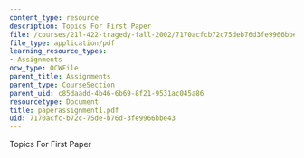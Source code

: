 ```yaml
---
content_type: resource
description: Topics For First Paper
file: /courses/21l-422-tragedy-fall-2002/7170acfcb72c75deb76d3fe9966bbe43_paperassignment1.pdf
file_type: application/pdf
learning_resource_types:
- Assignments
ocw_type: OCWFile
parent_title: Assignments
parent_type: CourseSection
parent_uid: c85daadd-4b46-6b69-8f21-9531ac045a86
resourcetype: Document
title: paperassignment1.pdf
uid: 7170acfc-b72c-75de-b76d-3fe9966bbe43
---
```

Topics For First Paper

